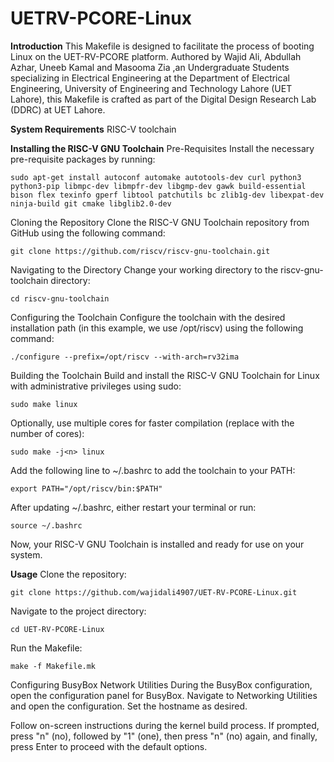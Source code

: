 # UETRV-PCORE-Linux
**Introduction**
This Makefile is designed to facilitate the process of booting Linux on the UET-RV-PCORE platform. Authored by Wajid Ali, Abdullah Azhar, Uneeb Kamal and Masooma Zia ,an Undergraduate Students specializing in Electrical Engineering at the Department of Electrical Engineering, University of Engineering and Technology Lahore (UET Lahore), this Makefile is crafted as part of the Digital Design Research Lab (DDRC) at UET Lahore.

**System Requirements**
RISC-V toolchain

**Installing the RISC-V GNU Toolchain**
Pre-Requisites
Install the necessary pre-requisite packages by running:

`sudo apt-get install autoconf automake autotools-dev curl python3 python3-pip libmpc-dev libmpfr-dev libgmp-dev gawk build-essential bison flex texinfo gperf libtool patchutils bc zlib1g-dev libexpat-dev ninja-build git cmake libglib2.0-dev`

Cloning the Repository
Clone the RISC-V GNU Toolchain repository from GitHub using the following command:

`git clone https://github.com/riscv/riscv-gnu-toolchain.git`

Navigating to the Directory
Change your working directory to the riscv-gnu-toolchain directory:

`cd riscv-gnu-toolchain`

Configuring the Toolchain
Configure the toolchain with the desired installation path (in this example, we use /opt/riscv) using the following command:

`./configure --prefix=/opt/riscv --with-arch=rv32ima`

Building the Toolchain
Build and install the RISC-V GNU Toolchain for Linux with administrative privileges using sudo:

`sudo make linux`

Optionally, use multiple cores for faster compilation (replace <n> with the number of cores):

`sudo make -j<n> linux`

Add the following line to ~/.bashrc to add the toolchain to your PATH:

`export PATH="/opt/riscv/bin:$PATH"`

After updating ~/.bashrc, either restart your terminal or run:

`source ~/.bashrc`

Now, your RISC-V GNU Toolchain is installed and ready for use on your system.

**Usage**
Clone the repository:

`git clone https://github.com/wajidali4907/UET-RV-PCORE-Linux.git`

Navigate to the project directory:

`cd UET-RV-PCORE-Linux`

Run the Makefile:

`make -f Makefile.mk`

Configuring BusyBox Network Utilities
During the BusyBox configuration, open the configuration panel for BusyBox.
Navigate to Networking Utilities and open the configuration.
Set the hostname as desired.

Follow on-screen instructions during the kernel build process. If prompted, press "n" (no), followed by "1" (one), then press "n" (no) again, and finally, press Enter to proceed with the default options.








